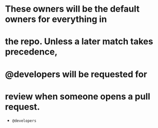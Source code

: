 # These owners will be the default owners for everything in
# the repo. Unless a later match takes precedence,
# @developers will be requested for
# review when someone opens a pull request.
*     @developers

